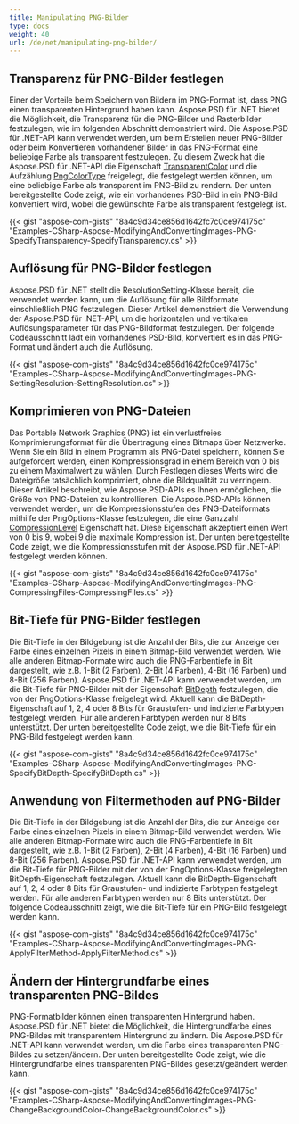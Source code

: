 ```yaml
---
title: Manipulating PNG-Bilder
type: docs
weight: 40
url: /de/net/manipulating-png-bilder/
---
```


## **Transparenz für PNG-Bilder festlegen**
Einer der Vorteile beim Speichern von Bildern im PNG-Format ist, dass PNG einen transparenten Hintergrund haben kann. Aspose.PSD für .NET bietet die Möglichkeit, die Transparenz für die PNG-Bilder und Rasterbilder festzulegen, wie im folgenden Abschnitt demonstriert wird. Die Aspose.PSD für .NET-API kann verwendet werden, um beim Erstellen neuer PNG-Bilder oder beim Konvertieren vorhandener Bilder in das PNG-Format eine beliebige Farbe als transparent festzulegen. Zu diesem Zweck hat die Aspose.PSD für .NET-API die Eigenschaft [TransparentColor](https://reference.aspose.com/psd/net/aspose.psd/ipsdcolorpalette/properties/transparentcolor) und die Aufzählung [PngColorType](https://reference.aspose.com/psd/net/aspose.psd.fileformats.png/pngcolortype) freigelegt, die festgelegt werden können, um eine beliebige Farbe als transparent im PNG-Bild zu rendern. Der unten bereitgestellte Code zeigt, wie ein vorhandenes PSD-Bild in ein PNG-Bild konvertiert wird, wobei die gewünschte Farbe als transparent festgelegt ist.
 
{{< gist "aspose-com-gists" "8a4c9d34ce856d1642fc7c0ce974175c" "Examples-CSharp-Aspose-ModifyingAndConvertingImages-PNG-SpecifyTransparency-SpecifyTransparency.cs" >}}

## **Auflösung für PNG-Bilder festlegen**
Aspose.PSD für .NET stellt die ResolutionSetting-Klasse bereit, die verwendet werden kann, um die Auflösung für alle Bildformate einschließlich PNG festzulegen. Dieser Artikel demonstriert die Verwendung der Aspose.PSD für .NET-API, um die horizontalen und vertikalen Auflösungsparameter für das PNG-Bildformat festzulegen. Der folgende Codeausschnitt lädt ein vorhandenes PSD-Bild, konvertiert es in das PNG-Format und ändert auch die Auflösung.

{{< gist "aspose-com-gists" "8a4c9d34ce856d1642fc0ce974175c" "Examples-CSharp-Aspose-ModifyingAndConvertingImages-PNG-SettingResolution-SettingResolution.cs" >}}

## **Komprimieren von PNG-Dateien**
Das Portable Network Graphics (PNG) ist ein verlustfreies Komprimierungsformat für die Übertragung eines Bitmaps über Netzwerke. Wenn Sie ein Bild in einem Programm als PNG-Datei speichern, können Sie aufgefordert werden, einen Kompressionsgrad in einem Bereich von 0 bis zu einem Maximalwert zu wählen. Durch Festlegen dieses Werts wird die Dateigröße tatsächlich komprimiert, ohne die Bildqualität zu verringern. Dieser Artikel beschreibt, wie Aspose.PSD-APIs es Ihnen ermöglichen, die Größe von PNG-Dateien zu kontrollieren. Die Aspose.PSD-APIs können verwendet werden, um die Kompressionsstufen des PNG-Dateiformats mithilfe der PngOptions-Klasse festzulegen, die eine Ganzzahl [CompressionLevel](https://reference.aspose.com/psd/net/aspose.psd.imageoptions/pngoptions/properties/compressionlevel) Eigenschaft hat. Diese Eigenschaft akzeptiert einen Wert von 0 bis 9, wobei 9 die maximale Kompression ist. Der unten bereitgestellte Code zeigt, wie die Kompressionsstufen mit der Aspose.PSD für .NET-API festgelegt werden können.

{{< gist "aspose-com-gists" "8a4c9d34ce856d1642fc0ce974175c" "Examples-CSharp-Aspose-ModifyingAndConvertingImages-PNG-CompressingFiles-CompressingFiles.cs" >}}

## **Bit-Tiefe für PNG-Bilder festlegen**
Die Bit-Tiefe in der Bildgebung ist die Anzahl der Bits, die zur Anzeige der Farbe eines einzelnen Pixels in einem Bitmap-Bild verwendet werden. Wie alle anderen Bitmap-Formate wird auch die PNG-Farbentiefe in Bit dargestellt, wie z.B. 1-Bit (2 Farben), 2-Bit (4 Farben), 4-Bit (16 Farben) und 8-Bit (256 Farben). Aspose.PSD für .NET-API kann verwendet werden, um die Bit-Tiefe für PNG-Bilder mit der Eigenschaft [BitDepth](https://reference.aspose.com/psd/net/aspose.psd.imageoptions/pngoptions/properties/bitdepth) festzulegen, die von der PngOptions-Klasse freigelegt wird. Aktuell kann die BitDepth-Eigenschaft auf 1, 2, 4 oder 8 Bits für Graustufen- und indizierte Farbtypen festgelegt werden. Für alle anderen Farbtypen werden nur 8 Bits unterstützt. Der unten bereitgestellte Code zeigt, wie die Bit-Tiefe für ein PNG-Bild festgelegt werden kann.

{{< gist "aspose-com-gists" "8a4c9d34ce856d1642fc0ce974175c" "Examples-CSharp-Aspose-ModifyingAndConvertingImages-PNG-SpecifyBitDepth-SpecifyBitDepth.cs" >}}

## **Anwendung von Filtermethoden auf PNG-Bilder**
Die Bit-Tiefe in der Bildgebung ist die Anzahl der Bits, die zur Anzeige der Farbe eines einzelnen Pixels in einem Bitmap-Bild verwendet werden. Wie alle anderen Bitmap-Formate wird auch die PNG-Farbentiefe in Bit dargestellt, wie z.B. 1-Bit (2 Farben), 2-Bit (4 Farben), 4-Bit (16 Farben) und 8-Bit (256 Farben). Aspose.PSD für .NET-API kann verwendet werden, um die Bit-Tiefe für PNG-Bilder mit der von der PngOptions-Klasse freigelegten BitDepth-Eigenschaft festzulegen. Aktuell kann die BitDepth-Eigenschaft auf 1, 2, 4 oder 8 Bits für Graustufen- und indizierte Farbtypen festgelegt werden. Für alle anderen Farbtypen werden nur 8 Bits unterstützt. Der folgende Codeausschnitt zeigt, wie die Bit-Tiefe für ein PNG-Bild festgelegt werden kann.

{{< gist "aspose-com-gists" "8a4c9d34ce856d1642fc0ce974175c" "Examples-CSharp-Aspose-ModifyingAndConvertingImages-PNG-ApplyFilterMethod-ApplyFilterMethod.cs" >}}

## **Ändern der Hintergrundfarbe eines transparenten PNG-Bildes**
PNG-Formatbilder können einen transparenten Hintergrund haben. Aspose.PSD für .NET bietet die Möglichkeit, die Hintergrundfarbe eines PNG-Bildes mit transparentem Hintergrund zu ändern. Die Aspose.PSD für .NET-API kann verwendet werden, um die Farbe eines transparenten PNG-Bildes zu setzen/ändern. Der unten bereitgestellte Code zeigt, wie die Hintergrundfarbe eines transparenten PNG-Bildes gesetzt/geändert werden kann.

{{< gist "aspose-com-gists" "8a4c9d34ce856d1642fc0ce974175c" "Examples-CSharp-Aspose-ModifyingAndConvertingImages-PNG-ChangeBackgroundColor-ChangeBackgroundColor.cs" >}}
